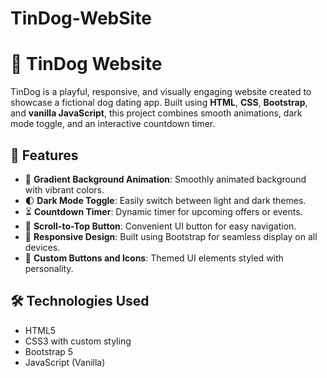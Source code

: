 # TinDog-WebSite

# 🐶 TinDog Website

TinDog is a playful, responsive, and visually engaging website created to showcase a fictional dog dating app. Built using **HTML**, **CSS**, **Bootstrap**, and **vanilla JavaScript**, this project combines smooth animations, dark mode toggle, and an interactive countdown timer.

## 🌟 Features

- 🎨 **Gradient Background Animation**: Smoothly animated background with vibrant colors.
- 🌓 **Dark Mode Toggle**: Easily switch between light and dark themes.
- ⏳ **Countdown Timer**: Dynamic timer for upcoming offers or events.
- 🔼 **Scroll-to-Top Button**: Convenient UI button for easy navigation.
- 📱 **Responsive Design**: Built using Bootstrap for seamless display on all devices.
- 🐾 **Custom Buttons and Icons**: Themed UI elements styled with personality.

## 🛠️ Technologies Used

- HTML5
- CSS3 with custom styling
- Bootstrap 5
- JavaScript (Vanilla)

